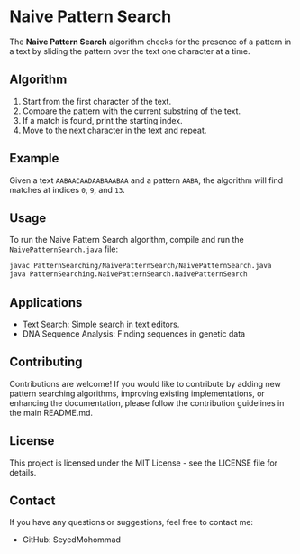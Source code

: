 # Naive Pattern Search

The **Naive Pattern Search** algorithm checks for the presence of a pattern in a text by sliding the pattern over the text one character at a time.

## Algorithm

1. Start from the first character of the text.
2. Compare the pattern with the current substring of the text.
3. If a match is found, print the starting index.
4. Move to the next character in the text and repeat.

## Example

Given a text `AABAACAADAABAAABAA` and a pattern `AABA`, the algorithm will find matches at indices `0`, `9`, and `13`.

## Usage

To run the Naive Pattern Search algorithm, compile and run the `NaivePatternSearch.java` file:

```bash
javac PatternSearching/NaivePatternSearch/NaivePatternSearch.java
java PatternSearching.NaivePatternSearch.NaivePatternSearch
```

## Applications
- Text Search: Simple search in text editors.
- DNA Sequence Analysis: Finding sequences in genetic data

## Contributing

Contributions are welcome! If you would like to contribute by adding new pattern searching algorithms, improving existing implementations, or enhancing the documentation, please follow the contribution guidelines in the main README.md.

## License

This project is licensed under the MIT License - see the LICENSE file for details.

## Contact

If you have any questions or suggestions, feel free to contact me:

- GitHub: SeyedMohommad
